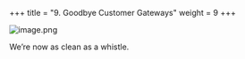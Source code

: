 +++
title = "9. Goodbye Customer Gateways"
weight = 9
+++


![image.png](/images/008-viii-clean-it-up/41-680001-image.png)


We’re now as clean as a whistle. 


